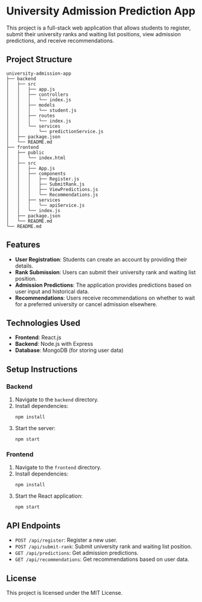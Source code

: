 # University Admission Prediction App

This project is a full-stack web application that allows students to register, submit their university ranks and waiting list positions, view admission predictions, and receive recommendations.

## Project Structure

```
university-admission-app
├── backend
│   ├── src
│   │   ├── app.js
│   │   ├── controllers
│   │   │   └── index.js
│   │   ├── models
│   │   │   └── student.js
│   │   ├── routes
│   │   │   └── index.js
│   │   └── services
│   │       └── predictionService.js
│   ├── package.json
│   └── README.md
├── frontend
│   ├── public
│   │   └── index.html
│   ├── src
│   │   ├── App.js
│   │   ├── components
│   │   │   ├── Register.js
│   │   │   ├── SubmitRank.js
│   │   │   ├── ViewPredictions.js
│   │   │   └── Recommendations.js
│   │   ├── services
│   │   │   └── apiService.js
│   │   └── index.js
│   ├── package.json
│   └── README.md
└── README.md
```

## Features

- **User Registration**: Students can create an account by providing their details.
- **Rank Submission**: Users can submit their university rank and waiting list position.
- **Admission Predictions**: The application provides predictions based on user input and historical data.
- **Recommendations**: Users receive recommendations on whether to wait for a preferred university or cancel admission elsewhere.

## Technologies Used

- **Frontend**: React.js
- **Backend**: Node.js with Express
- **Database**: MongoDB (for storing user data)

## Setup Instructions

### Backend

1. Navigate to the `backend` directory.
2. Install dependencies:
   ```
   npm install
   ```
3. Start the server:
   ```
   npm start
   ```

### Frontend

1. Navigate to the `frontend` directory.
2. Install dependencies:
   ```
   npm install
   ```
3. Start the React application:
   ```
   npm start
   ```

## API Endpoints

- `POST /api/register`: Register a new user.
- `POST /api/submit-rank`: Submit university rank and waiting list position.
- `GET /api/predictions`: Get admission predictions.
- `GET /api/recommendations`: Get recommendations based on user data.

## License

This project is licensed under the MIT License.